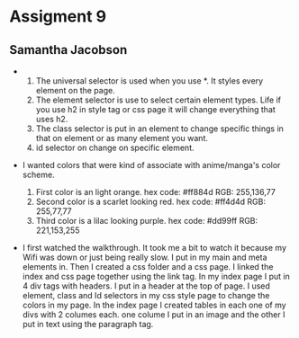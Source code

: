 # Assigment 9
## Samantha Jacobson

-
    1. The universal selector is used when you use *. It styles every element on the page.
    2. The element selector is use to select certain element types. Life if you use h2 in style tag or css page it will change everything that uses h2.
    3. The class selector is put in an element to change specific things in that on element or as many element you want.
    4. id selector on change on specific element.

- I wanted colors that were kind of associate with anime/manga's color scheme.
  1. First color is an light orange.
    hex code: #ff884d
    RGB: 255,136,77
  2. Second color is a scarlet looking red.
    hex code: #ff4d4d
    RGB: 255,77,77
  3. Third color is a lilac looking purple.
    hex code: #dd99ff
    RGB: 221,153,255

- I first watched the walkthrough. It took me a bit to watch it because my Wifi was down or just being really slow. I put in my main and meta elements in. Then I created a css folder and a css page. I linked the index and css page together using the link tag. In my index page I put in 4 div tags with headers. I put in a header at the top of page. I used element, class and Id selectors in my css style page to change the colors in my page. In the index page I created tables in each one of my divs with 2 columes each. one colume I put in an image and the other I put in text using the paragraph tag.
